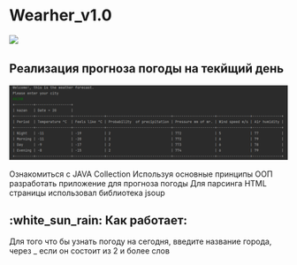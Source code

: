 # Wearher_v1.0

![](misc/images/weather_fon.png)

## Реализация прогноза погоды на текйщий день

![](misc/images/weather_today.png)

Ознакомиться с JAVA Collection 
Используя основные принципы ООП разработать приложение для прогноза погоды
Для парсинга HTML страницы использовал библиотека jsoup

## :white_sun_rain: Как работает:
Для того что бы узнать погоду на сегодня, введите название города, через _ если он состоит из 2 и более слов
